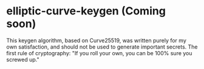 # elliptic-curve-keygen (Coming soon)
This keygen algorithm, based on Curve25519, was written purely for my own satisfaction, and should not be used to generate important secrets. The first rule of cryptography: "If you roll your own, you can be 100% sure you screwed up."
